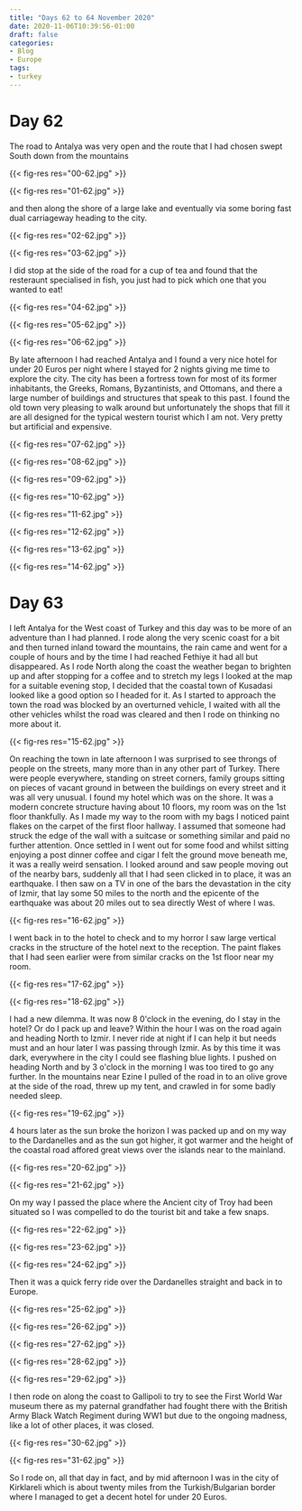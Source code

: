 ```yaml
---
title: "Days 62 to 64 November 2020"
date: 2020-11-06T10:39:56-01:00
draft: false
categories:
- Blog
- Europe
tags:
- turkey
---
```


# Day 62

The road to Antalya was very open and the route that I had chosen swept South down from the mountains 

{{< fig-res res="00-62.jpg" >}}

<!--more-->

{{< fig-res res="01-62.jpg" >}}

and then along the shore of a large lake and eventually via some boring fast dual carriageway heading to the city.


{{< fig-res res="02-62.jpg" >}}

{{< fig-res res="03-62.jpg" >}}

I did stop at the side of the road for a cup of tea and found that the resteraunt specialised in fish, you just had to pick which one that you wanted to eat! 


{{< fig-res res="04-62.jpg" >}}

{{< fig-res res="05-62.jpg" >}}

{{< fig-res res="06-62.jpg" >}}

By late afternoon I had reached Antalya and I found a very nice hotel for under 20 Euros per night where I stayed for 2 nights giving me time to explore the city. The city has been a fortress town for most of its former inhabitants, the Greeks, Romans, Byzantinists, and Ottomans, and there a large number of buildings and structures that speak to this past. I found the old town very pleasing to walk around but unfortunately the shops that fill it are all designed for the typical western tourist which I am not. Very pretty but artificial and expensive.

{{< fig-res res="07-62.jpg" >}}

{{< fig-res res="08-62.jpg" >}}

{{< fig-res res="09-62.jpg" >}}

{{< fig-res res="10-62.jpg" >}}

{{< fig-res res="11-62.jpg" >}}

{{< fig-res res="12-62.jpg" >}}

{{< fig-res res="13-62.jpg" >}}

{{< fig-res res="14-62.jpg" >}}

# Day 63

I left Antalya for the West coast of Turkey and this day was to be more of an adventure than I had planned. I rode along the very scenic coast for a bit and then turned inland toward the mountains, the rain came and went for a couple of hours and by the time I had reached Fethiye it had all but disappeared. As I rode North along the coast the weather began to brighten up and after stopping for a coffee and to stretch my legs I looked at the map for a suitable evening stop, I decided that the coastal town of Kusadasi looked like a good option so I headed for it. As I started to approach the town the road was blocked by an overturned vehicle, I waited with all the other vehicles whilst the road was cleared and then I rode on thinking no more about it. 

{{< fig-res res="15-62.jpg" >}}

On reaching the town in late afternoon I was surprised to see throngs of people on the streets, many more than in any other part of Turkey. There were people everywhere, standing on street corners, family groups sitting on pieces of vacant ground in between the buildings on every street and it was all very unusual. I found my hotel which was on the shore. It was a modern concrete structure having about 10 floors, my room was on the 1st floor thankfully. As I made my way to the room with my bags I noticed paint flakes on the carpet of the first floor hallway. I assumed that someone had struck the edge of the wall with a suitcase or something similar and paid no further attention. Once settled in I went out for some food and whilst sitting enjoying a post dinner coffee and cigar I felt the ground move beneath me, it was a really weird sensation. I looked around and saw people moving out of the nearby bars, suddenly all that I had seen clicked in to place, it was an earthquake. I then saw on a TV in one of the bars the devastation in the city of Izmir, that lay some 50 miles to the north and the epicente of the earthquake was about 20 miles out to sea directly West of where I was. 

{{< fig-res res="16-62.jpg" >}}

I went back in to the hotel to check and to my horror I saw large vertical cracks in the structure of the hotel next to the reception. The paint flakes that I had seen earlier were from similar cracks on the 1st floor near my room.

{{< fig-res res="17-62.jpg" >}}

{{< fig-res res="18-62.jpg" >}}

I had a new dilemma. It was now 8 0'clock in the evening, do I stay in the hotel? Or do I pack up and leave? Within the hour I was on the road again and heading North to Izmir. I never ride at night if I can help it but needs must and an hour later I was passing through Izmir. As by this time it was dark, everywhere in the city I could see flashing blue lights. I pushed on heading North and by 3 o'clock in the morning I was too tired to go any further. In the mountains near Ezine I pulled of the road in to an olive grove at the side of the road, threw up my tent, and crawled in for some badly needed sleep.

{{< fig-res res="19-62.jpg" >}}

4 hours later as the sun broke the horizon I was packed up and on my way to the Dardanelles and as the sun got higher, it got warmer and the height of the coastal road affored great views over the islands near to the mainland.

{{< fig-res res="20-62.jpg" >}}

{{< fig-res res="21-62.jpg" >}}

On my way I passed the place where the Ancient city of Troy had been situated so I was compelled to do the tourist bit and take a few snaps.

{{< fig-res res="22-62.jpg" >}}

{{< fig-res res="23-62.jpg" >}}

{{< fig-res res="24-62.jpg" >}}

Then it was a quick ferry ride over the Dardanelles straight and back in to Europe.

{{< fig-res res="25-62.jpg" >}}

{{< fig-res res="26-62.jpg" >}}

{{< fig-res res="27-62.jpg" >}}

{{< fig-res res="28-62.jpg" >}}

{{< fig-res res="29-62.jpg" >}}

I then rode on along the coast to Gallipoli to try to see the First World War museum there as my paternal grandfather had fought there with the British Army Black Watch Regiment during WW1 but due to the ongoing madness, like a lot of other places, it was closed.

{{< fig-res res="30-62.jpg" >}}

{{< fig-res res="31-62.jpg" >}}

So I rode on, all that day in fact, and by mid afternoon I was in the city of Kirklareli which is about twenty miles from the Turkish/Bulgarian border where I managed to get a decent hotel for under 20 Euros.